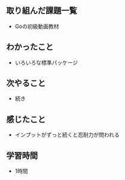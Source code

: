 ## 取り組んだ課題一覧
- Goの初級動画教材

## わかったこと
- いろいろな標準パッケージ            

## 次やること
- 続き

## 感じたこと
- インプットがずっと続くと忍耐力が問われる

## 学習時間
- 1時間